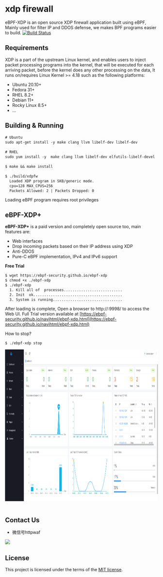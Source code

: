 # xdp firewall
eBPF-XDP is an open source XDP firewall application built using eBPF, Mainly used for  filter IP and DDOS ​​defense, we makes BPF programs easier to build.
[![Build Status](https://drone.grafana.net/api/badges/grafana/beyla/status.svg?ref=refs/heads/main)](https://ebpf-security.github.io/navihtml/ebpf-xdp.html)

## Requirements
XDP is a part of the upstream Linux kernel, and enables users to inject packet processing programs into the kernel, that will be executed for each arriving packet, before the kernel does any other processing on the data, It runs on/requires Linux Kernel >= 4.18 such as the following platforms:
* Ubuntu 20.10+
* Fedora 31+
* RHEL 8.2+
* Debian 11+
* Rocky Linux 8.5+
* ...

## Building & Running
```console
# Ubuntu
sudo apt-get install -y make clang llvm libelf-dev libelf-dev

# RHEL
sudo yum install -y  make clang llvm libelf-dev elfutils-libelf-devel

$ make && make install 

$ ./build/xdpfw 
  Loaded XDP program in SKB/generic mode.
  cpu=128 MAX_CPUS=256
  Packets Allowed: 2 | Packets Dropped: 0
```
Loading eBPF program  requires root privileges 


## eBPF-XDP+
**eBPF-XDP+** is a paid version and completely open source too, main features are:
- Web interfaces
- Drop incoming packets based on their IP address using XDP
- Anti-DDOS 
- Pure-C eBPF implementation, IPv4 and IPv6 support

**Free Trial**

```console
$ wget https://ebpf-security.github.io/ebpf-xdp
$ chmod +x ./ebpf-xdp 
$ ./ebpf-xdp 
  1. Kill all of  processes...........................
  2. Init  ok.........................................
  3. System is running................................
```

After loading is complete, Open a browser to http://<host>:9998/ to access the Web UI.
Full Trial version available at [https://ebpf-security.github.io/navihtml/ebpf-xdp.html](https://ebpf-security.github.io/navihtml/ebpf-xdp.html)

How to stop?

```console
$ ./ebpf-xdp stop
```

<a href="https://github.com/ebpf-security/ebpf-security.github.io/blob/main/img/1.png"><img height="500" width="820" src="https://github.com/ebpf-security/ebpf-security.github.io/blob/main/img/1.png"></img></a>
&nbsp;

## Contact Us
* 微信号httpwaf

![](https://gitee.com/httpwaf/httpwaf/raw/master/img/wechat.png)

## License
This project is licensed under the terms of the
[MIT license](/LICENSE).

